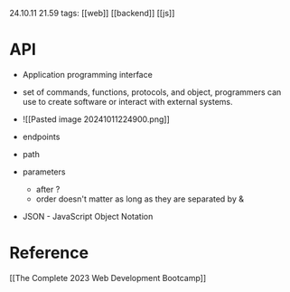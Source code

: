 24.10.11  21.59
tags: [[web]] [[backend]] [[js]]

# API
- Application programming interface
- set of commands, functions, protocols, and object, programmers can use to create software or interact with external systems.
- ![[Pasted image 20241011224900.png]]

- endpoints
- path
- parameters
	- after ?
	- order doesn't matter as long as they are separated by &

- JSON - JavaScript Object Notation

# Reference

[[The Complete 2023 Web Development Bootcamp]]
